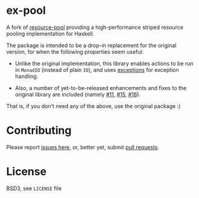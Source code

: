 # ex-pool

A fork of [resource-pool](http://hackage.haskell.org/package/resource-pool)
providing a high-performance striped resource pooling implementation for
Haskell.

The package is intended to be a drop-in replacement for the original
version, for when the following properties seem useful:

  * Unlike the original implementation, this library enables actions to be run
    in `MonadIO` (instead of plain `IO`), and uses
    [exceptions](http://hackage.haskell.org/package/exceptions) for exception
    handling.

  * Also, a number of yet-to-be-released enhancements and fixes to the original
    library are included (namely [#11](https://github.com/bos/pool/pull/11),
    [#15](https://github.com/bos/pool/pull/15),
    [#16](https://github.com/bos/pool/pull/16)).

That is, if you don't need any of the above, use the original package :)

# Contributing

Please report [issues here](https://github.com/kim/ex-pool/issues), or, better
yet, submit [pull requests](https://github.com/kim/ex-pool/pulls).

# License

BSD3, see `LICENSE` file
